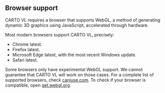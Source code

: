 ## Browser support

CARTO VL requires a browser that supports WebGL, a method of generating dynamic 3D graphics using JavaScript, accelerated through hardware.

Most modern browsers support CARTO VL, precisely:
 - Chrome latest.
 - Firefox latest.
 - Microsoft Edge latest, with the most recent Windows update.
 - Safari latest.

Some browsers only have experimental WebGL support. We cannot guarantee that CARTO VL will work on those cases. For a complete list of supported browsers, check [caniuse.com](https://caniuse.com/#feat=webgl). To check if your browser is compatible, open [get.webgl.org](https://get.webgl.org).
